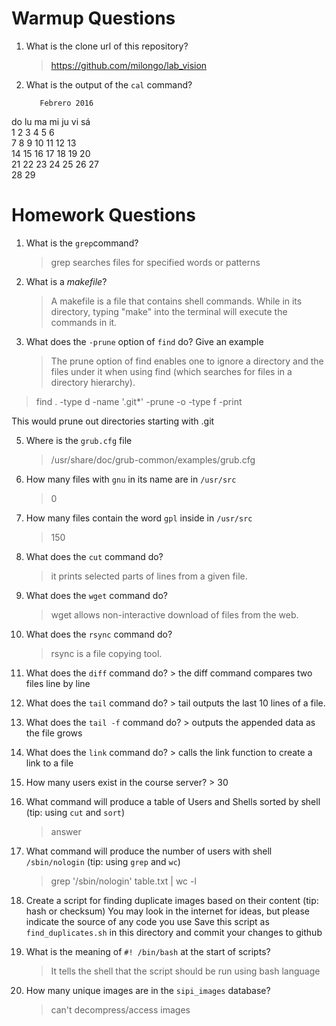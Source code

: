 # Warmup Questions

1.  What is the clone url of this repository?
    >   https://github.com/milongo/lab_vision

2.  What is the output of the ``cal`` command?

           Febrero 2016      
do lu ma mi ju vi sá  
    1  2  3  4  5  6  
 7  8  9 10 11 12 13  
14 15 16 17 18 19 20  
21 22 23 24 25 26 27  
28 29   

# Homework Questions

1.  What is the ``grep``command?
    >  grep searches files for specified words or patterns

2.  What is a *makefile*?
    >   A makefile is a file that contains shell commands. While in its directory, typing "make" into the terminal will execute the commands in it. 

4.  What does the ``-prune`` option of ``find`` do? Give an example
    >   The prune option of find enables one to ignore a directory and the files under it when using find (which searches for files in a directory hierarchy). 

> find . -type d -name '.git*' -prune -o -type f -print

This would prune out directories starting with .git

5.  Where is the ``grub.cfg``  file
    >   /usr/share/doc/grub-common/examples/grub.cfg


6.  How many files with ``gnu`` in its name are in ``/usr/src``
    >   0

7.  How many files contain the word ``gpl`` inside in ``/usr/src``
    >   150

8.  What does the ``cut`` command do?
    > it prints selected parts of lines from a given file.

9.  What does the ``wget`` command do?
    >   wget allows non-interactive download of files from the web.

9.  What does the ``rsync`` command do?
    >   rsync is a file copying tool. 

10.  What does the ``diff`` command do?
    >   the diff command compares two files line by line
10.  What does the ``tail`` command do?
    >   tail outputs the last 10 lines of a file.

10.  What does the ``tail -f`` command do?
    >   outputs the appended data as the file grows

10.  What does the ``link`` command do?
    >   calls the link function to create a link to a file

11.  How many users exist in the course server?
    >   30

12. What command will produce a table of Users and Shells sorted by shell (tip: using ``cut`` and ``sort``)
    >   answer

13. What command will produce the number of users with shell ``/sbin/nologin`` (tip: using ``grep`` and ``wc``)
    >   grep '/sbin/nologin' table.txt | wc -l


15. Create a script for finding duplicate images based on their content (tip: hash or checksum)
    You may look in the internet for ideas, but please indicate the source of any code you use
    Save this script as ``find_duplicates.sh`` in this directory and commit your changes to github

16. What is the meaning of ``#! /bin/bash`` at the start of scripts?
    >   It tells the shell that the script should be run using bash language

17. How many unique images are in the ``sipi_images`` database?
    >   can't decompress/access images

